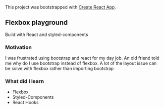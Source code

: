 This project was bootstrapped with [Create React App](https://github.com/facebook/create-react-app).

## Flexbox playground

Build with React and styled-components

### Motivation

I was frustrated using bootstrap and react for my day job. An old friend told me why do I use bootstrap instead of flexbox.
A lot of the layout issue can be solve with flexbox rather than importing bootstrap

### What did I learn

* Flexbox
* Styled-Components
* React Hooks


